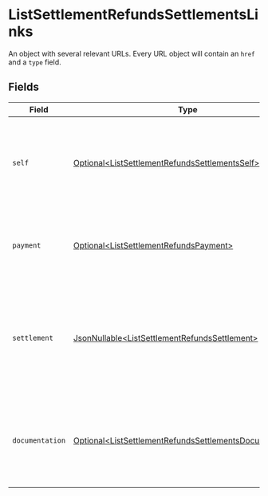 # ListSettlementRefundsSettlementsLinks

An object with several relevant URLs. Every URL object will contain an `href` and a `type` field.


## Fields

| Field                                                                                                                                | Type                                                                                                                                 | Required                                                                                                                             | Description                                                                                                                          |
| ------------------------------------------------------------------------------------------------------------------------------------ | ------------------------------------------------------------------------------------------------------------------------------------ | ------------------------------------------------------------------------------------------------------------------------------------ | ------------------------------------------------------------------------------------------------------------------------------------ |
| `self`                                                                                                                               | [Optional\<ListSettlementRefundsSettlementsSelf>](../../models/operations/ListSettlementRefundsSettlementsSelf.md)                   | :heavy_minus_sign:                                                                                                                   | In v2 endpoints, URLs are commonly represented as objects with an `href` and `type` field.                                           |
| `payment`                                                                                                                            | [Optional\<ListSettlementRefundsPayment>](../../models/operations/ListSettlementRefundsPayment.md)                                   | :heavy_minus_sign:                                                                                                                   | The API resource URL of the [payment](get-payment) that this refund belongs to.                                                      |
| `settlement`                                                                                                                         | [JsonNullable\<ListSettlementRefundsSettlement>](../../models/operations/ListSettlementRefundsSettlement.md)                         | :heavy_minus_sign:                                                                                                                   | The API resource URL of the [settlement](get-settlement) this refund has been settled with. Not present if not<br/>yet settled.      |
| `documentation`                                                                                                                      | [Optional\<ListSettlementRefundsSettlementsDocumentation>](../../models/operations/ListSettlementRefundsSettlementsDocumentation.md) | :heavy_minus_sign:                                                                                                                   | In v2 endpoints, URLs are commonly represented as objects with an `href` and `type` field.                                           |